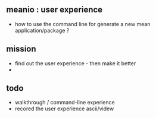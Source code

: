 meanio : user experience
----
- how to use the command line for generate a new mean application/package  ?





mission
----
-  find out the user experience - then make it better
-  



todo
----
-  walkthrough / command-line experience 
-  recored the user experience ascii/videw
